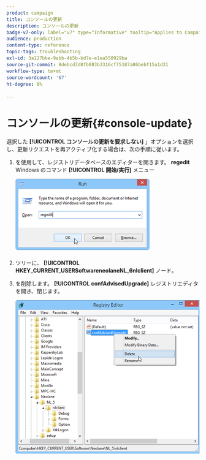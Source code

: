 ```yaml
---
product: campaign
title: コンソールの更新
description: コンソールの更新
badge-v7-only: label="v7" type="Informative" tooltip="Applies to Campaign Classic v7 only"
audience: production
content-type: reference
topic-tags: troubleshooting
exl-id: 3a127bbe-9abb-4b5b-bd7e-e1ea550929ba
source-git-commit: 8debcd3d8fb883b3316cf75187a86bebf15a1d31
workflow-type: tm+mt
source-wordcount: '67'
ht-degree: 8%

---
```


# コンソールの更新{#console-update}



選択した **[!UICONTROL コンソールの更新を要求しない]** 」オプションを選択し、更新リクエストを再アクティブ化する場合は、次の手順に従います。

1. を使用して、レジストリデータベースのエディターを開きます。 **regedit** Windows のコマンド **[!UICONTROL 開始/実行]** メニュー

   ![](assets/ncs_console_update_1.png)

1. ツリーに、 **[!UICONTROL HKEY_CURRENT_USERSoftwareneolaneNL_6nlclient]** ノード。
1. を削除します。 **[!UICONTROL confAdvisedUpgrade]** レジストリエディタを開き、閉じます。

   ![](assets/ncs_console_update_2.png)
